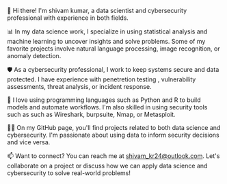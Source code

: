 

👋 Hi there! I'm shivam kumar, a data scientist and cybersecurity professional with experience in both fields.

📊 In my data science work, I specialize in using statistical analysis and machine learning to uncover insights and solve problems. Some of my favorite projects involve  natural language processing, image recognition, or anomaly detection.

🛡️ As a cybersecurity professional, I work to keep systems secure and data protected. I have experience with  penetretion testing , vulnerability assessments, threat analysis, or incident response.

🤖 I love using programming languages such as Python and R to build models and automate workflows. I'm also skilled in using security tools such as such as Wireshark, burpsuite, Nmap, or Metasploit.

👨‍💻 On my GitHub page, you'll find projects related to both data science and cybersecurity. I'm passionate about using data to inform security decisions and vice versa.

📫 Want to connect? You can reach me at shivam_kr24@outlook.com. Let's collaborate on a project or discuss how we can apply data science and cybersecurity to solve real-world problems!

<!---
shivampall/shivampall is a ✨ special ✨ repository because its `README.md` (this file) appears on your GitHub profile.
You can click the Preview link to take a look at your changes.
--->
